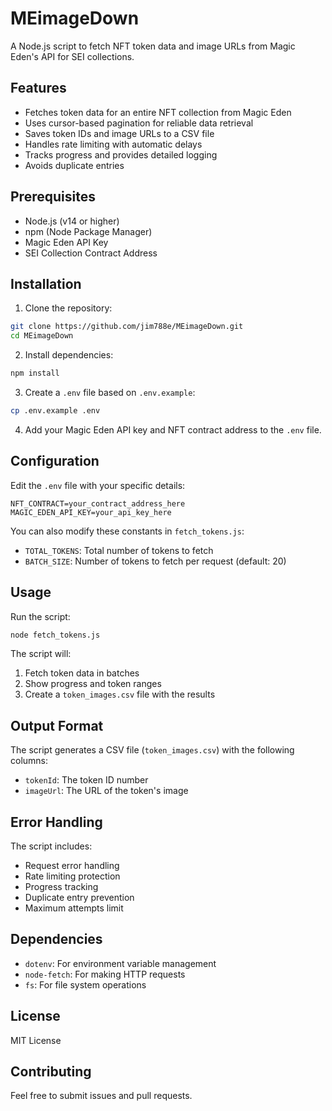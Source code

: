 # MEimageDown

A Node.js script to fetch NFT token data and image URLs from Magic Eden's API for SEI collections.

## Features

- Fetches token data for an entire NFT collection from Magic Eden
- Uses cursor-based pagination for reliable data retrieval
- Saves token IDs and image URLs to a CSV file
- Handles rate limiting with automatic delays
- Tracks progress and provides detailed logging
- Avoids duplicate entries

## Prerequisites

- Node.js (v14 or higher)
- npm (Node Package Manager)
- Magic Eden API Key
- SEI Collection Contract Address

## Installation

1. Clone the repository:
```bash
git clone https://github.com/jim788e/MEimageDown.git
cd MEimageDown
```

2. Install dependencies:
```bash
npm install
```

3. Create a `.env` file based on `.env.example`:
```bash
cp .env.example .env
```

4. Add your Magic Eden API key and NFT contract address to the `.env` file.

## Configuration

Edit the `.env` file with your specific details:

```env
NFT_CONTRACT=your_contract_address_here
MAGIC_EDEN_API_KEY=your_api_key_here
```

You can also modify these constants in `fetch_tokens.js`:
- `TOTAL_TOKENS`: Total number of tokens to fetch
- `BATCH_SIZE`: Number of tokens to fetch per request (default: 20)

## Usage

Run the script:
```bash
node fetch_tokens.js
```

The script will:
1. Fetch token data in batches
2. Show progress and token ranges
3. Create a `token_images.csv` file with the results

## Output Format

The script generates a CSV file (`token_images.csv`) with the following columns:
- `tokenId`: The token ID number
- `imageUrl`: The URL of the token's image

## Error Handling

The script includes:
- Request error handling
- Rate limiting protection
- Progress tracking
- Duplicate entry prevention
- Maximum attempts limit

## Dependencies

- `dotenv`: For environment variable management
- `node-fetch`: For making HTTP requests
- `fs`: For file system operations

## License

MIT License

## Contributing

Feel free to submit issues and pull requests. 